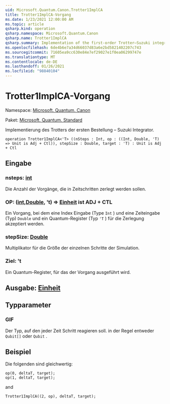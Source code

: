 ```yaml
---
uid: Microsoft.Quantum.Canon.Trotter1ImplCA
title: Trotter1ImplCA-Vorgang
ms.date: 1/23/2021 12:00:00 AM
ms.topic: article
qsharp.kind: operation
qsharp.namespace: Microsoft.Quantum.Canon
qsharp.name: Trotter1ImplCA
qsharp.summary: Implementation of the first-order Trotter–Suzuki integrator.
ms.openlocfilehash: 6de4b6e7a34d66037d83a6e2bd5821402207c743
ms.sourcegitcommit: 71605ea9cc630e84e7ef29027e1f0ea06299747e
ms.translationtype: MT
ms.contentlocale: de-DE
ms.lasthandoff: 01/26/2021
ms.locfileid: "98840104"
---
```

# <a name="trotter1implca-operation"></a>Trotter1ImplCA-Vorgang

Namespace: [Microsoft. Quantum. Canon](xref:Microsoft.Quantum.Canon)

Paket: [Microsoft. Quantum. Standard](https://nuget.org/packages/Microsoft.Quantum.Standard)


Implementierung des Trotters der ersten Bestellung – Suzuki Integrator.

```qsharp
operation Trotter1ImplCA<'T> ((nSteps : Int, op : ((Int, Double, 'T) => Unit is Adj + Ctl)), stepSize : Double, target : 'T) : Unit is Adj + Ctl
```


## <a name="input"></a>Eingabe

### <a name="nsteps--int"></a>nsteps: [int](xref:microsoft.quantum.lang-ref.int)

Die Anzahl der Vorgänge, die in Zeitschritten zerlegt werden sollen.


### <a name="op--intdoublet--unit--is-adj--ctl"></a>OP: ([int](xref:microsoft.quantum.lang-ref.int),[Double](xref:microsoft.quantum.lang-ref.double), 't) => [Einheit](xref:microsoft.quantum.lang-ref.unit)  ist ADJ + CTL

Ein Vorgang, bei dem eine Index Eingabe (Type `Int` ) und eine Zeiteingabe (Typ) `Double` und ein Quantum-Register (Typ `'T` ) für die Zerlegung akzeptiert werden.


### <a name="stepsize--double"></a>stepSize: [Double](xref:microsoft.quantum.lang-ref.double)

Multiplikator für die Größe der einzelnen Schritte der Simulation.


### <a name="target--t"></a>Ziel: 't

Ein Quantum-Register, für das der Vorgang ausgeführt wird.



## <a name="output--unit"></a>Ausgabe: [Einheit](xref:microsoft.quantum.lang-ref.unit)



## <a name="type-parameters"></a>Typparameter

### <a name="t"></a>GIF

Der Typ, auf den jeder Zeit Schritt reagieren soll. in der Regel entweder `Qubit[]` oder `Qubit` .

## <a name="example"></a>Beispiel

Die folgenden sind gleichwertig:

```qsharp
op(0, deltaT, target);
op(1, deltaT, target);
```

and

```qsharp
Trotter1ImplCA((2, op), deltaT, target);
```